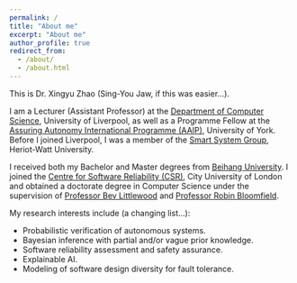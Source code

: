 ```yaml
---
permalink: /
title: "About me"
excerpt: "About me"
author_profile: true
redirect_from: 
  - /about/
  - /about.html
---
```


This is Dr. Xingyu Zhao (Sing-You Jaw, if this was easier...).

I am a Lecturer (Assistant Professor) at the [Department of Computer Science](https://www.liverpool.ac.uk/computer-science/staff/xingyu-zhao/), University of Liverpool, as well as a Programme Fellow at the [Assuring Autonomy International Programme (AAIP)](https://www.york.ac.uk/assuring-autonomy/), University of York. Before I joined Liverpool, I was a member of the [Smart System Group](https://smartsystems.hw.ac.uk/), Heriot-Watt University.

I received both my Bachelor and Master degrees from [Beihang University](https://ev.buaa.edu.cn/). I joined the [Centre for Software Reliability (CSR)](https://www.city.ac.uk/about/schools/mathematics-computer-science-engineering/research/centre-for-software-reliability), City University of London and obtained a doctorate degree in Computer Science under the supervision of [Professor Bev Littlewood](https://www.city.ac.uk/people/academics/bev-littlewood) and [Professor Robin Bloomfield](https://www.city.ac.uk/people/academics/robin-bloomfield).

My research interests include (a changing list...):
* Probabilistic verification of autonomous systems.
* Bayesian inference with partial and/or vague prior knowledge.
* Software reliability assessment and safety assurance.
* Explainable AI.
* Modeling of software design diversity for fault tolerance.

<!--- powered by the [academicpages template](https://github.com/academicpages/academicpages.github.io) and hosted --->
